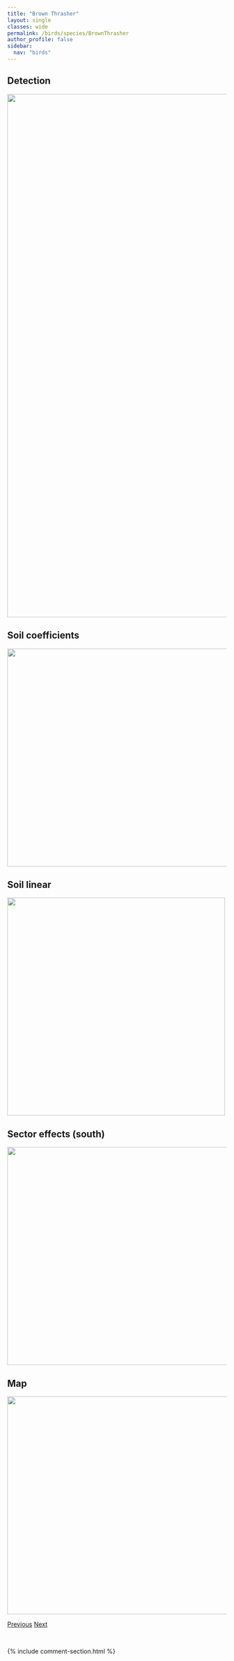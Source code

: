 ```yaml
---
title: "Brown Thrasher"
layout: single
classes: wide
permalink: /birds/species/BrownThrasher
author_profile: false
sidebar:
  nav: "birds"
---
```


<h2>Detection</h2>

<a href="https://drive.google.com/uc?export=view&id=1B3IXsKp_218hFRkFjxbpFw3vw9FsgJMb">
<img src="https://drive.google.com/uc?export=view&id=1B3IXsKp_218hFRkFjxbpFw3vw9FsgJMb" height = "1200" width = "800">
</a>

<h2>Soil coefficients</h2>

<a href="https://drive.google.com/uc?export=view&id=1APZC0QtSn3ettpS8CGu0WvvmKskdSAFk">
<img src="https://drive.google.com/uc?export=view&id=1APZC0QtSn3ettpS8CGu0WvvmKskdSAFk" height = "500" width = "1000">
</a>

<h2>Soil linear</h2>

<a href="https://drive.google.com/uc?export=view&id=1AgJbHGieZanC3XwElvvkyhowC8XQq2-q">
<img src="https://drive.google.com/uc?export=view&id=1AgJbHGieZanC3XwElvvkyhowC8XQq2-q" height = "500" width = "500">
</a>

<h2>Sector effects (south)</h2>

<a href="https://drive.google.com/uc?export=view&id=1gCusS6NJIlreg5XnXzn82DjIJTrEN8Va">
<img src="https://drive.google.com/uc?export=view&id=1gCusS6NJIlreg5XnXzn82DjIJTrEN8Va" height = "500" width = "1000">
</a>

<h2>Map</h2>

<a href="https://drive.google.com/uc?export=view&id=15S8k3wo4rSGYkTvklf27AZ4qWBerhmVY">
<img src="https://drive.google.com/uc?export=view&id=15S8k3wo4rSGYkTvklf27AZ4qWBerhmVY" height = "500" width = "1500">
</a>

<a href="/birds/species/BrewersSparrow/" class="pagination--pager" title="Brewer's Sparrow">Previous</a> <a href="/birds/species/BlackthroatedGreenWarbler/" class="pagination--pager" title="Black-throated Green Warbler">Next</a>

<p>&nbsp;</p>

{% include comment-section.html %}

